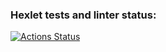 ### Hexlet tests and linter status:
[![Actions Status](https://github.com/bugrov/php-phpunit-testing-project-75/workflows/hexlet-check/badge.svg)](https://github.com/bugrov/php-phpunit-testing-project-75/actions)